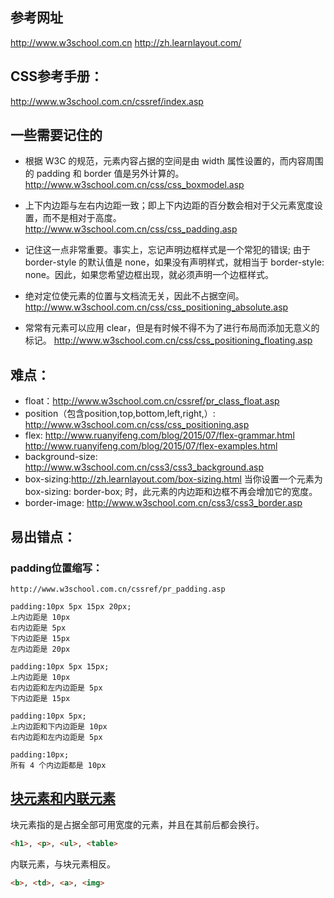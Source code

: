 ## 参考网址
http://www.w3school.com.cn
http://zh.learnlayout.com/

## CSS参考手册：
http://www.w3school.com.cn/cssref/index.asp

## 一些需要记住的
- 根据 W3C 的规范，元素内容占据的空间是由 width 属性设置的，而内容周围的 padding 和 border 值是另外计算的。
http://www.w3school.com.cn/css/css_boxmodel.asp

- 上下内边距与左右内边距一致；即上下内边距的百分数会相对于父元素宽度设置，而不是相对于高度。
http://www.w3school.com.cn/css/css_padding.asp

- 记住这一点非常重要。事实上，忘记声明边框样式是一个常犯的错误;
由于 border-style 的默认值是 none，如果没有声明样式，就相当于 border-style: none。因此，如果您希望边框出现，就必须声明一个边框样式。


- 绝对定位使元素的位置与文档流无关，因此不占据空间。
http://www.w3school.com.cn/css/css_positioning_absolute.asp

- 常常有元素可以应用 clear，但是有时候不得不为了进行布局而添加无意义的标记。
http://www.w3school.com.cn/css/css_positioning_floating.asp



## 难点：
- float：http://www.w3school.com.cn/cssref/pr_class_float.asp
- position（包含position,top,bottom,left,right,）: http://www.w3school.com.cn/css/css_positioning.asp
- flex: 
    http://www.ruanyifeng.com/blog/2015/07/flex-grammar.html
    http://www.ruanyifeng.com/blog/2015/07/flex-examples.html
- background-size: http://www.w3school.com.cn/css3/css3_background.asp
- box-sizing:http://zh.learnlayout.com/box-sizing.html
    当你设置一个元素为 box-sizing: border-box; 时，此元素的内边距和边框不再会增加它的宽度。
- border-image: http://www.w3school.com.cn/css3/css3_border.asp    

## 易出错点：
### padding位置缩写：
```
http://www.w3school.com.cn/cssref/pr_padding.asp

padding:10px 5px 15px 20px;
上内边距是 10px
右内边距是 5px
下内边距是 15px
左内边距是 20px

padding:10px 5px 15px;
上内边距是 10px
右内边距和左内边距是 5px
下内边距是 15px

padding:10px 5px;
上内边距和下内边距是 10px
右内边距和左内边距是 5px

padding:10px;
所有 4 个内边距都是 10px
```


## [块元素和内联元素](http://www.w3school.com.cn/html/html_blocks.asp)

块元素指的是占据全部可用宽度的元素，并且在其前后都会换行。
```html
<h1>, <p>, <ul>, <table>
```

内联元素，与块元素相反。
```html
<b>, <td>, <a>, <img>
```